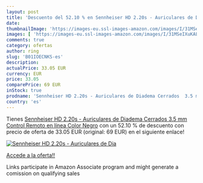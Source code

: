 ```yaml
---
layout: post
title: 'Descuento del 52.10 % en Sennheiser HD 2.20s - Auriculares de Dia'
date: 
thumbnailImage: 'https://images-eu.ssl-images-amazon.com/images/I/31MSeIXuKAL._SL200_.jpg'
images: [ 'https://images-eu.ssl-images-amazon.com/images/I/31MSeIXuKAL._SL200_.jpg' ]
comments: true
category: ofertas
author: ring
slug: 'B01IOECNKS-es'
description:
actualPrice: 33.05 EUR
currency: EUR
price: 33.05
comparePrice: 69 EUR
inStock: true
prodname: 'Sennheiser HD 2.20s - Auriculares de Diadema Cerrados  3.5 mm  Control Remoto en línea   Color Negro'
country: 'es'
---
```


Tienes [Sennheiser HD 2.20s - Auriculares de Diadema Cerrados  3.5 mm  Control Remoto en línea   Color Negro](https://www.amazon.es/dp/B01IOECNKS/?tag=tolees-21) con un 52.10 % de descuento con precio de oferta de 33.05 EUR (original: 69 EUR) en el siguiente enlace!

[![Sennheiser HD 2.20s - Auriculares de Dia](https://images-eu.ssl-images-amazon.com/images/I/31MSeIXuKAL._SL200_.jpg)](https://www.amazon.es/dp/B01IOECNKS/?tag=tolees-21)

[Accede a la oferta!!](https://www.amazon.es/dp/B01IOECNKS/?tag=tolees-21)

Links participate in Amazon Associate program and might generate a comission on qualifying sales


